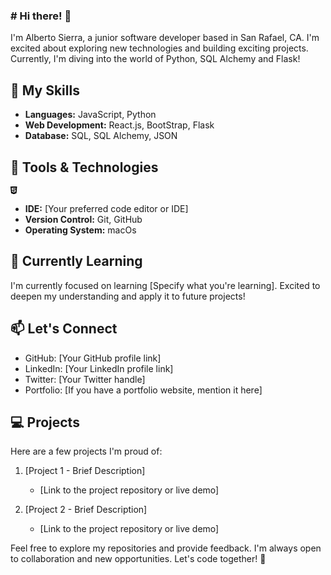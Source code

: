 ### # Hi there! 👋

I'm Alberto Sierra, a junior software developer based in San Rafael, CA. I'm excited about exploring new technologies and building exciting projects. Currently, I'm diving into the world of Python, SQL Alchemy and Flask!
## 🚀 My Skills


- **Languages:** JavaScript, Python
- **Web Development:** React.js, BootStrap, Flask
- **Database:** SQL, SQL Alchemy, JSON


## 🔧 Tools & Technologies

<svg xmlns="http://www.w3.org/2000/svg" height="1em" viewBox="0 0 384 512"><!--! Font Awesome Free 6.4.2 by @fontawesome - https://fontawesome.com License - https://fontawesome.com/license (Commercial License) Copyright 2023 Fonticons, Inc. --><path d="M0 32l34.9 395.8L191.5 480l157.6-52.2L384 32H0zm308.2 127.9H124.4l4.1 49.4h175.6l-13.6 148.4-97.9 27v.3h-1.1l-98.7-27.3-6-75.8h47.7L138 320l53.5 14.5 53.7-14.5 6-62.2H84.3L71.5 112.2h241.1l-4.4 47.7z"/></svg>
- **IDE:** [Your preferred code editor or IDE]
- **Version Control:** Git, GitHub
- **Operating System:** macOs

## 🌱 Currently Learning

I'm currently focused on learning [Specify what you're learning]. Excited to deepen my understanding and apply it to future projects!

## 📫 Let's Connect

- GitHub: [Your GitHub profile link]
- LinkedIn: [Your LinkedIn profile link]
- Twitter: [Your Twitter handle]
- Portfolio: [If you have a portfolio website, mention it here]

## 💻 Projects

Here are a few projects I'm proud of:

1. [Project 1 - Brief Description]
   - [Link to the project repository or live demo]

2. [Project 2 - Brief Description]
   - [Link to the project repository or live demo]

Feel free to explore my repositories and provide feedback. I'm always open to collaboration and new opportunities. Let's code together! 🚀


<!--
**SIERRAT0NIN/SIERRAT0NIN** is a ✨ _special_ ✨ repository because its `README.md` (this file) appears on your GitHub profile.

Here are some ideas to get you started:

- 🔭 I’m currently working on ...
- 🌱 I’m currently learning ...
- 👯 I’m looking to collaborate on ...
- 🤔 I’m looking for help with ...
- 💬 Ask me about ...
- 📫 How to reach me: ...
- 😄 Pronouns: ...
- ⚡ Fun fact: ...
-->
